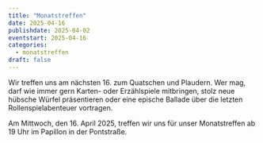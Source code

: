 ```yaml
---
title: "Monatstreffen"
date: 2025-04-16
publishdate: 2025-04-02
eventstart: 2025-04-16
categories:
  - monatstreffen 
draft: false
---
```

Wir treffen uns am nächsten 16. zum Quatschen und Plaudern. Wer mag, darf wie immer gern Karten- oder Erzählspiele mitbringen, stolz neue hübsche Würfel präsentieren oder eine epische Ballade über die letzten Rollenspielabenteuer vortragen.

Am Mittwoch, den 16. April 2025, treffen wir uns für unser Monatstreffen ab 19 Uhr im Papillon in der Pontstraße.
